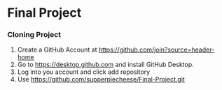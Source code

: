 # Final Project
<h3>Cloning Project</h3>
<ol>
  <li>Create a GitHub Account at <a href="https://github.com/join?source=header-home">https://github.com/join?source=header-home</a></li>
  <li>Go to <a href="https://desktop.github.com">https://desktop.github.com</a> and install GitHub Desktop.</li>
  <li>Log into you account and click add repository</li>
  <li>Use <a href="https://github.com/supperpiecheese/Final-Project.git">https://github.com/supperpiecheese/Final-Project.git</a>
</ol>
  
